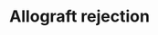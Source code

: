 ---
annotations:
- type: Pathway Ontology
  value: allograft rejection pathway
- type: Pathway Ontology
  value: disease pathway
- type: Pathway Ontology
  value: adaptive immune response pathway
authors:
- Nsalomonis
- MaintBot
- DMicael
- Ddigles
- Khanspers
- Mkutmon
- MirellaKalafati
- AlexanderPico
- Fehrhart
- DeSl
- Eweitz
- Susan
description: This pathway illustrates molecular interactions involved in the fundamental
  adaptive immune response for allograft destruction. This pathway was adapted in
  large part from [http://www.genome.jp/kegg/pathway/hsa/hsa05330.html KEGG]. In the
  initial step of this diagram, antigen presenting cells (APC's), either those from
  the donor (direct pathway) or from the recipient (indirect pathway) activate naive
  t cells leading to both CD8+ and CD4+ T cell maturation. CD8+ stimulated T cells
  lead to apoptosis of the allograft donor cells whereas CD4+ T cells differentiate
  into TH1, TH2, T17, and Treg cells. Activated TH1 produces TNFA and NO and damages
  donor graft cells by cytotoxicity. TH2 cell activates B cells. Activated B cells
  lead to plasma cell formation followed by IgG antibodies and the complement cascade
  pathway in acute antibody-mediated rejection (AMR) and chronic AMR with C3 being
  the therapeutic target. Exogenous treatment with YCF inhibits C3, thus preventing
  AMR. Eculizumab binds to C5 which prevent C5a production and the membrane attack
  complex.  C3a and C35 act as potent chemotactic factors, promoting the infiltration
  of pro-inflammatory cells. Belatacept inhibits CD80/86 binding to CD28. Corticosteroids
  inhibit pro-inflammatory cytokines. Corticosteroids contribute to immune suppression
  such as CTLA4 which inhibits T-cell activation.   Proteins on this pathway have
  targeted assays available via the [https://assays.cancer.gov/available_assays?wp_id=WP2328
  CPTAC Assay Portal]
last-edited: 2022-01-11
organisms:
- Homo sapiens
redirect_from:
- /index.php/Pathway:WP2328
- /instance/WP2328
schema-jsonld:
- '@context': https://schema.org/
  '@id': https://wikipathways.github.io/pathways/WP2328.html
  '@type': Dataset
  creator:
    '@type': Organization
    name: WikiPathways
  description: This pathway illustrates molecular interactions involved in the fundamental
    adaptive immune response for allograft destruction. This pathway was adapted in
    large part from [http://www.genome.jp/kegg/pathway/hsa/hsa05330.html KEGG]. In
    the initial step of this diagram, antigen presenting cells (APC's), either those
    from the donor (direct pathway) or from the recipient (indirect pathway) activate
    naive t cells leading to both CD8+ and CD4+ T cell maturation. CD8+ stimulated
    T cells lead to apoptosis of the allograft donor cells whereas CD4+ T cells differentiate
    into TH1, TH2, T17, and Treg cells. Activated TH1 produces TNFA and NO and damages
    donor graft cells by cytotoxicity. TH2 cell activates B cells. Activated B cells
    lead to plasma cell formation followed by IgG antibodies and the complement cascade
    pathway in acute antibody-mediated rejection (AMR) and chronic AMR with C3 being
    the therapeutic target. Exogenous treatment with YCF inhibits C3, thus preventing
    AMR. Eculizumab binds to C5 which prevent C5a production and the membrane attack
    complex.  C3a and C35 act as potent chemotactic factors, promoting the infiltration
    of pro-inflammatory cells. Belatacept inhibits CD80/86 binding to CD28. Corticosteroids
    inhibit pro-inflammatory cytokines. Corticosteroids contribute to immune suppression
    such as CTLA4 which inhibits T-cell activation.   Proteins on this pathway have
    targeted assays available via the [https://assays.cancer.gov/available_assays?wp_id=WP2328
    CPTAC Assay Portal]
  keywords:
  - ''
  - ABCB1
  - Basiliximab
  - IL21
  - CCL19
  - IL17A
  - GNLY
  - IL2RA
  - CD40LG
  - HLA-DPB1
  - TGFB1
  - VEGFA
  - C8A
  - PECR
  - CASP8
  - CD80
  - IFNG
  - FOXP3
  - IL1A
  - HLA-DRB5
  - HARS
  - GZMB
  - C9
  - CASP7
  - IL4
  - HLA-DRA
  - C1QC
  - HLA-B
  - C4A
  - PRKCZ
  - Daclizumab
  - CTLA4
  - 'immunoglobulin '
  - TUBA1B
  - Ciclosporin
  - Nitric oxide
  - heavy chain
  - FAS
  - PRF1
  - BHMT2
  - HLA-E
  - FASLG
  - HLA-DMA
  - HLA-C
  - TNF
  - C8B
  - CD40
  - Fenofibrate
  - Prednisone
  - HLA-DOB
  - CD28
  - IL12B
  - CXCL13
  - IL10
  - CASP3
  - CXCL12
  - IL1B
  - IL22
  - BOLA class I histocompatibility antigen
  - HLA-DPA1
  - CD86
  - COL5
  - C5
  - HLA-DQB1
  - MICA
  - HLA-DQA2
  - Tacrolimus
  - C2
  - HLA-DMB
  - CASP9
  - C7
  - IL8
  - C3
  - CCL21
  - GDNF
  - LRRK2
  - AGTR1
  - STAT1
  - HLA-G
  - HLA-DRB1
  - PDGFRA
  - HLA-DQA1
  - CXCR5
  - C1QB
  - GABPA
  - IL5
  - TRBV
  - C6
  - HLA-DRB3
  - T-cell receptor beta chain V region
  - CXCL9
  - HLA-F
  - Sirolimus
  - HLA-A
  - C4B
  - CSNK2A2
  - Cell adhesion molecules (CAMs)
  - IL12A
  - CD55
  - ECULIZUMAB
  - HLA-DOA
  - VIM
  - TRAV
  - IL2
  - HLA-DRB4
  - Belatacept
  - CXCL11
  - Methylprednisolone
  - IL13
  - C1QA
  license: CC0
  name: Allograft rejection
seo: CreativeWork
title: Allograft rejection
wpid: WP2328
---